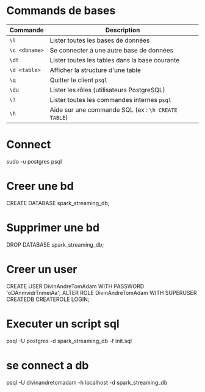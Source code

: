 # Commands de bases

| Commande      | Description                                        |
| ------------- | -------------------------------------------------- |
| `\l`          | Lister toutes les bases de données                 |
| `\c <dbname>` | Se connecter à une autre base de données           |
| `\dt`         | Lister toutes les tables dans la base courante     |
| `\d <table>`  | Afficher la structure d'une table                  |
| `\q`          | Quitter le client `psql`                           |
| `\du`         | Lister les rôles (utilisateurs PostgreSQL)         |
| `\?`          | Lister toutes les commandes internes `psql`        |
| `\h`          | Aide sur une commande SQL (ex : `\h CREATE TABLE`) |

# Connect
sudo -u postgres psql

# Creer une bd
CREATE DATABASE spark_streaming_db;

# Supprimer une bd
DROP DATABASE spark_streaming_db;

# Creer un user
CREATE USER DivinAndreTomAdam WITH PASSWORD 'oDAnmvidrTnmeiAa';
ALTER ROLE DivinAndreTomAdam WITH SUPERUSER CREATEDB CREATEROLE LOGIN;

# Executer un script sql
psql -U postgres -d spark_streaming_db -f init.sql

# se connect a db
psql -U divinandretomadam -h localhost -d spark_streaming_db
